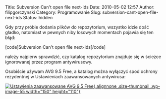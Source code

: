 Title: Subversion Can't open file next-ids
Date: 2010-05-02 12:57
Author: filipgorczynski
Category: Programowanie
Slug: subversion-cant-open-file-next-ids
Status: hidden

Gdy przy próbie dodania plików do repozytorium, wszystko idzie dość gładko, natomiast w pewnych niby losowych momentach pojawia się ten błąd:

\[code\]Subversion Can't open file next-ids\[/code\]

należy najpierw sprawdzić, czy katalog repozytorium znajduje się w ścieżce ignorowanej przez program antywirusowy.

Osobiście używam AVG 9.5 Free, a katalog można wyłączyć spod ochrony rezydentnej w Ustawieniach zaawansowanych antywirusa:

[![Ustawienia zaawansowane AVG 9.5 Free](http://filipgorczynski.files.wordpress.com/2010/05/2010-05-02_125421.jpg?w=150 "Ustawienia zaawansowane AVG 9.5 Free"){.alignnone .size-thumbnail .wp-image-55 width="150" height="110"}](http://filipgorczynski.files.wordpress.com/2010/05/2010-05-02_125421.jpg)
